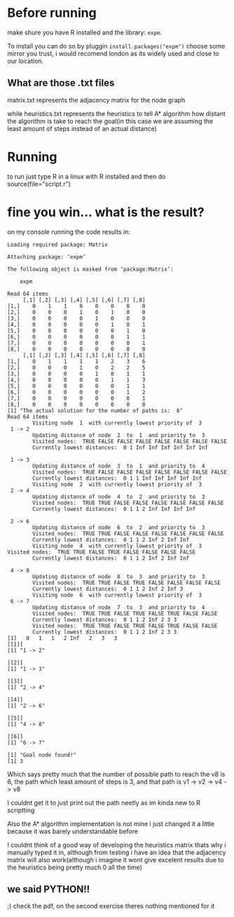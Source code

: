 # Before running

make shure you have R installed and the library: `expm`.

To install you can do so by pluggin `install.packages("expm")` choose some mirror you trust, i would recomend london as its widely used and close to our location.

## What are those .txt files

matrix.txt represents the adjacency matrix for the node graph

while heuristics.txt represents the heuristics to tell A* algorithm how distant the algorithm is take to reach the goal(in this case we are assuming the least amount of steps instead of an actual distance)

# Running

to run just type R in a linux with R installed and then do source(file="script.r")

# fine you win... what is the result?

on my console running the code results in:

```Loading
Loading required package: Matrix

Attaching package: ‘expm’

The following object is masked from ‘package:Matrix’:

    expm

Read 64 items
     [,1] [,2] [,3] [,4] [,5] [,6] [,7] [,8]
[1,]    0    1    1    0    0    0    0    0
[2,]    0    0    0    1    0    1    0    0
[3,]    0    0    0    0    1    0    0    0
[4,]    0    0    0    0    0    1    0    1
[5,]    0    0    0    0    0    0    1    0
[6,]    0    0    0    0    0    0    1    1
[7,]    0    0    0    0    0    0    0    1
[8,]    0    0    0    0    0    0    0    0
     [,1] [,2] [,3] [,4] [,5] [,6] [,7] [,8]
[1,]    0    1    1    1    1    2    3    6
[2,]    0    0    0    1    0    2    2    5
[3,]    0    0    0    0    1    0    1    1
[4,]    0    0    0    0    0    1    1    3
[5,]    0    0    0    0    0    0    1    1
[6,]    0    0    0    0    0    0    1    2
[7,]    0    0    0    0    0    0    0    1
[8,]    0    0    0    0    0    0    0    0
[1] "The actual solution for the number of paths is:  6"
Read 64 items
        Visiting node  1  with currently lowest priority of  3
 1 -> 2 
        Updating distance of node  2  to  1  and priority to  3 
        Visited nodes:  TRUE FALSE FALSE FALSE FALSE FALSE FALSE FALSE 
        Currently lowest distances:  0 1 Inf Inf Inf Inf Inf Inf 

 1 -> 3 
        Updating distance of node  3  to  1  and priority to  4 
        Visited nodes:  TRUE FALSE FALSE FALSE FALSE FALSE FALSE FALSE 
        Currently lowest distances:  0 1 1 Inf Inf Inf Inf Inf 
        Visiting node  2  with currently lowest priority of  3
 2 -> 4 
        Updating distance of node  4  to  2  and priority to  3 
        Visited nodes:  TRUE TRUE FALSE FALSE FALSE FALSE FALSE FALSE 
        Currently lowest distances:  0 1 1 2 Inf Inf Inf Inf 

 2 -> 6 
        Updating distance of node  6  to  2  and priority to  3 
        Visited nodes:  TRUE TRUE FALSE FALSE FALSE FALSE FALSE FALSE 
        Currently lowest distances:  0 1 1 2 Inf 2 Inf Inf 
        Visiting node  4  with currently lowest priority of  3  Visited nodes:  TRUE TRUE FALSE TRUE FALSE FALSE FALSE FALSE 
        Currently lowest distances:  0 1 1 2 Inf 2 Inf Inf 

 4 -> 8 
        Updating distance of node  8  to  3  and priority to  3 
        Visited nodes:  TRUE TRUE FALSE TRUE FALSE FALSE FALSE FALSE 
        Currently lowest distances:  0 1 1 2 Inf 2 Inf 3 
        Visiting node  6  with currently lowest priority of  3
 6 -> 7 
        Updating distance of node  7  to  3  and priority to  4 
        Visited nodes:  TRUE TRUE FALSE TRUE FALSE TRUE FALSE FALSE 
        Currently lowest distances:  0 1 1 2 Inf 2 3 3 
        Visited nodes:  TRUE TRUE FALSE TRUE FALSE TRUE FALSE FALSE 
        Currently lowest distances:  0 1 1 2 Inf 2 3 3 
[1]   0   1   1   2 Inf   2   3   3
[[1]]
[1] "1 -> 2"

[[2]]
[1] "1 -> 3"

[[3]]
[1] "2 -> 4"

[[4]]
[1] "2 -> 6"

[[5]]
[1] "4 -> 8"

[[6]]
[1] "6 -> 7"

[1] "Goal node found!"
[1] 3
```

Which says pretty much that the number of possible path to reach the v8 is 6, the path which least amount of steps is 3, and that path is v1 -> v2 -> v4 -> v8

I couldnt get it to just print out the path neetly as im kinda new to R scriptting

Also the A* algorithm implementation is not mine i just changed it a little because it was barely understandable before

I couldnt think of a good way of developing the heuristics matrix thats why i manually typed it in, although from testing i have an idea that the adjacency matrix will also work(although i imagine it wont give  excelent results due to the heuristics being pretty much 0 all the time)

## we said PYTHON!!

;) check the pdf, on the second exercise theres nothing mentioned for it
